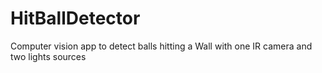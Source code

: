 # HitBallDetector
Computer vision app to detect balls hitting a Wall with one IR camera and two lights sources
